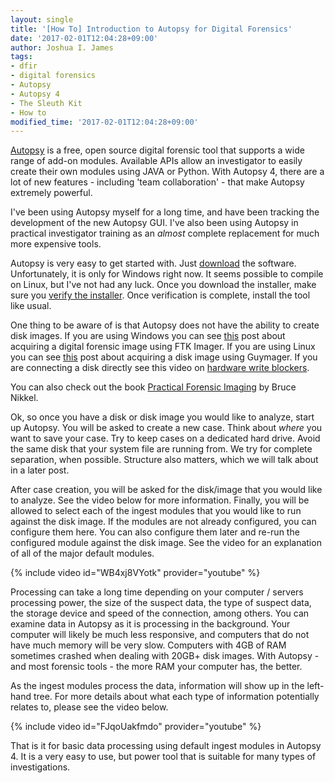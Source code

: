 ```yaml
---
layout: single
title: '[How To] Introduction to Autopsy for Digital Forensics'
date: '2017-02-01T12:04:28+09:00'
author: Joshua I. James
tags:
- dfir
- digital forensics
- Autopsy
- Autopsy 4
- The Sleuth Kit
- How to
modified_time: '2017-02-01T12:04:28+09:00'
---
```


[Autopsy](http://www.autopsy.com/) is a free, open source digital forensic tool that supports a wide range of add-on modules. Available APIs allow an investigator to easily create their own modules using JAVA or Python. With Autopsy 4, there are a lot of new features - including 'team collaboration' - that make Autopsy extremely powerful.

I've been using Autopsy myself for a long time, and have been tracking the development of the new Autopsy GUI. I've also been using Autopsy in practical investigator training as an *almost* complete replacement for much more expensive tools.

Autopsy is very easy to get started with. Just [download](http://sleuthkit.org/autopsy/download.php) the software. Unfortunately, it is only for Windows right now. It seems possible to compile on Linux, but I've not had any luck. Once you download the installer, make sure you [verify the installer](http://cybercrimetech.com/2015/07/how-to-using-gnupg-to-verify-data-using.html). Once verification is complete, install the tool like usual.

One thing to be aware of is that Autopsy does not have the ability to create disk images. If you are using Windows you can see [this](https://cybercrimetech.com//2016/11/how-to-forensic-acquisition-in-windows.html) post about acquiring a digital forensic image using FTK Imager. If you are using Linux you can see [this](https://cybercrimetech.com//2016/10/how-to-forensic-acquisition-in-linux_31.html) post about acquiring a disk image using Guymager. If you are connecting a disk directly see this video on [hardware write blockers](https://cybercrimetech.com//2016/10/how-to-forensic-data-acquisition.html).

You can also check out the book [Practical Forensic Imaging](http://amzn.to/2kPOZUG) by Bruce Nikkel.

Ok, so once you have a disk or disk image you would like to analyze, start up Autopsy. You will be asked to create a new case. Think about *where* you want to save your case. Try to keep cases on a dedicated hard drive. Avoid the same disk that your system file are running from. We try for complete separation, when possible. Structure also matters, which we will talk about in a later post.

After case creation, you will be asked for the disk/image that you would like to analyze. See the video below for more information. Finally, you will be allowed to select each of the ingest modules that you would like to run against the disk image. If the modules are not already configured, you can configure them here. You can also configure them later and re-run the configured module against the disk image. See the video for an explanation of all of the major default modules.

{% include video id="WB4xj8VYotk" provider="youtube" %}

Processing can take a long time depending on your computer / servers processing power, the size of the suspect data, the type of suspect data, the storage device and speed of the connection, among others. You can examine data in Autopsy as it is processing in the background. Your computer will likely be much less responsive, and computers that do not have much memory will be very slow. Computers with 4GB of RAM sometimes crashed when dealing with 20GB+ disk images. With Autopsy - and most forensic tools - the more RAM your computer has, the better.

As the ingest modules process the data, information will show up in the left-hand tree. For more details about what each type of information potentially relates to, please see the video below.

{% include video id="FJqoUakfmdo" provider="youtube" %}

That is it for basic data processing using default ingest modules in Autopsy 4. It is a very easy to use, but power tool that is suitable for many types of investigations.
